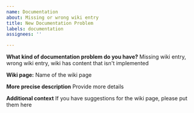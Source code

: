 ```yaml
---
name: Documentation
about: Missing or wrong wiki entry
title: New Documentation Problem
labels: documentation
assignees: ''

---
```


**What kind of documentation problem do you have?**
Missing wiki entry, wrong wiki entry, wiki has content that isn't implemented

**Wiki page:**
Name of the wiki page

**More precise description**
Provide more details

**Additional context**
If you have suggestions for the wiki page, please put them here
